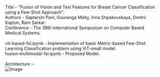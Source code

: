 Title - "Fusion of Vision and Text Features for Breast Cancer Classification using a Few-Shot Approach". <br />
Authors - Saptarshi Pani, Gouranga Maity, Irina Shpakovskaya, Dmitrii Kaplun, Ram Sarkar. <br />
Conference - The 38th International Symposium on Computer Based Medical Systems. <br /><br />
vit-based-fsl.ipynb - Implementation of basic Metric-based Few-Shot Learning Classification problem using ViT-small model. <br />
fusion-multimodal-fsl.ipynb - Proposed Model. <br /><br />
Architecture :- <br />
![Image](https://github.com/user-attachments/assets/996536cb-c512-443c-a923-6a27a9c023eb)

